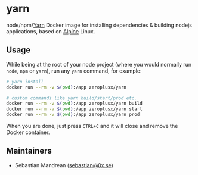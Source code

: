 yarn
=========
node/npm/[Yarn](https://yarnpkg.com/) Docker image for installing dependencies & building nodejs applications, based on [Alpine](https://docs.docker.com/samples/library/alpine/) Linux.

Usage
-----
While being at the root of your node project (where you would normally run `node`, `npm` or `yarn`), run any `yarn` command, for example:

```sh
# yarn install
docker run --rm -v $(pwd):/app zeroplusx/yarn

# custom commands like yarn build/start/prod etc.
docker run --rm -v $(pwd):/app zeroplusx/yarn build
docker run --rm -v $(pwd):/app zeroplusx/yarn start
docker run --rm -v $(pwd):/app zeroplusx/yarn prod
```

When you are done, just press `CTRL+C` and it will close and remove the Docker container.

Maintainers
-----------
* Sebastian Mandrean (<sebastian@0x.se>)
